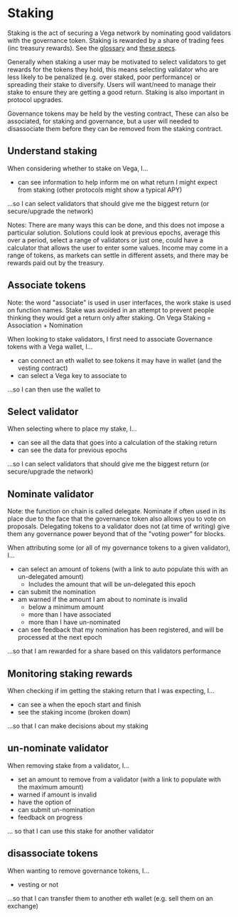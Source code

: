 # Staking

Staking is the act of securing a Vega network by nominating good validators with the governance token. Staking is rewarded by a share of trading fees (inc treasury rewards). See the [glossary](../glossaries/staking-and-governance.md) and [these specs](../protocol#delegation-staking-and-rewards).

Generally when staking a user may be motivated to select validators to get rewards for the tokens they hold, this means selecting validator who are less likely to be penalized (e.g. over staked, poor performance) or spreading their stake to diversify. Users will want/need to manage their stake to ensure they are getting a good return. Staking is also important in protocol upgrades.

Governance tokens may be held by the vesting contract, These can also be associated, for staking and governance, but a user will needed to disassociate them before they can be removed from the staking contract.

## Understand staking
When considering whether to stake on Vega, I...

- can see information to help inform me on what return I might expect from staking (other protocols might show a typical APY)

...so I can select validators that should give me the biggest return (or secure/upgrade the network)

Notes: There are many ways this can be done, and this does not impose a particular solution. Solutions could look at previous epochs, average this over a period, select a range of validators or just one, could have a calculator that allows the user to enter some values. 
Income may come in a range of tokens, as markets can settle in different assets, and there may be rewards paid out by the treasury.

## Associate tokens
Note: the word "associate" is used in user interfaces, the work stake is used on function names. Stake was avoided in an attempt to prevent people thinking they would get a return only after staking. On Vega Staking = Association + Nomination

When looking to stake validators, I first need to associate Governance tokens with a Vega wallet, I...

- can connect an eth wallet to see tokens it may have in wallet (and the vesting contract)
- can select a Vega key to associate to 

...so I can then use the wallet to 

## Select validator
When selecting where to place my stake, I...

- can see all the data that goes into a calculation of the staking return
- can see the data for previous epochs

...so I can select validators that should give me the biggest return (or secure/upgrade the network)

## Nominate validator
Note: the function on chain is called delegate. Nominate if often used in its place due to the face that the governance token also allows you to vote on proposals. Delegating tokens to a validator does not (at time of writing) give them any governance power beyond that of the "voting power" for blocks.

When attributing some (or all of my governance tokens to a given validator), I...

- can select an amount of tokens (with a link to auto populate this with an un-delegated amount)
  - Includes the amount that will be un-delegated this epoch
- can submit the nomination
- am warned if the amount I am about to nominate is invalid
  - below a minimum amount
  - more than I have associated
  - more than I have un-nominated
- can see feedback that my nomination has been registered, and will be processed at the next epoch

...so that I am rewarded for a share based on this validators performance

## Monitoring staking rewards
When checking if im getting the staking return that I was expecting, I... 

- can see a when the epoch start and finish 
- see the staking income (broken down)

...so that I can make decisions about my staking


## un-nominate validator

When removing stake from a validator, I...

- set an amount to remove from a validator (with a link to populate with the maximum amount)
- warned if amount is invalid
- have the option of
- can submit un-nomination
- feedback on progress

... so that I can use this stake for another validator

## disassociate tokens

When wanting to remove governance tokens, I...

- vesting or not

...so that I can transfer them to another eth wallet (e.g. sell them on an exchange)